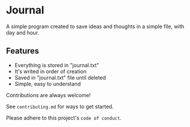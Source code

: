 
# Journal

A simple program created to save ideas and thoughts in a simple file, with day and hour.
## Features

- Everything is stored in "journal.txt"
- It's writed in order of creation
- Saved in "journal.txt" file until deleted
- Simple, easy to understand

Contributions are always welcome!

See `contributing.md` for ways to get started.

Please adhere to this project's `code of conduct`.

